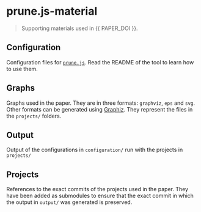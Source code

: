# prune.js-material

> Supporting materials used in {{ PAPER_DOI }}.

## Configuration

Configuration files for [`prune.js`](https://github.com/prune.js). Read the
README of the tool to learn how to use them.

## Graphs

Graphs used in the paper. They are in three formats: `graphviz`, `eps` and `svg`.
Other formats can be generated using [Graphiz](https://graphviz.org/). They
represent the files in the `projects/` folders.

## Output

Output of the configurations in `configuration/` run with the projects in
`projects/`

## Projects

References to the exact commits of the projects used in the paper. They have
been added as submodules to ensure that the exact commit in which the output in
`output/` was generated is preserved.
